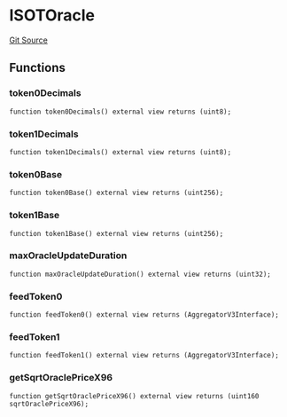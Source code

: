 # ISOTOracle
[Git Source](https://github.com/ArrakisFinance/arrakis-modular/blob/22c7b5c5fce6ff4d3a051aa4fbf376745815e340/src/interfaces/ISOTOracle.sol)


## Functions
### token0Decimals


```solidity
function token0Decimals() external view returns (uint8);
```

### token1Decimals


```solidity
function token1Decimals() external view returns (uint8);
```

### token0Base


```solidity
function token0Base() external view returns (uint256);
```

### token1Base


```solidity
function token1Base() external view returns (uint256);
```

### maxOracleUpdateDuration


```solidity
function maxOracleUpdateDuration() external view returns (uint32);
```

### feedToken0


```solidity
function feedToken0() external view returns (AggregatorV3Interface);
```

### feedToken1


```solidity
function feedToken1() external view returns (AggregatorV3Interface);
```

### getSqrtOraclePriceX96


```solidity
function getSqrtOraclePriceX96() external view returns (uint160 sqrtOraclePriceX96);
```

